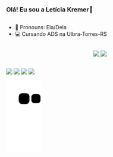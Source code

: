 ### Olá! Eu sou a Letícia Kremer👋
##
  
- 🌱 Pronouns: Ela/Dela
- :computer: Cursando ADS na Ulbra-Torres-RS

##
<div align="center">
  <a href=https://github.com/leticiakremer>
  <img height="180em" src="https://github-readme-stats.vercel.app/api?username=leticiakremer&show_icons=true&theme=dark&include_all_commits=true&count_private=true"/>
  <img height="180em" src="https://github-readme-stats.vercel.app/api/top-langs/?username=leticiakremer&layout=compact&langs_count=7&theme=dark"/>
</div>

##
 
<div> 
  <a href="https://www.instagram.com/leticia_kremer/" target="_blank"><img src="https://img.shields.io/badge/-Instagram-%23E4405F?style=for-the-badge&logo=instagram&logoColor=white" target="_blank"></a>
  <a href = "mailto:contatorafaballerini@gmail.com"><img src="https://img.shields.io/badge/-Gmail-%23333?style=for-the-badge&logo=gmail&logoColor=white" target="_blank"></a>
  <a href="https://www.linkedin.com/in/l-kremer/" target="_blank"><img src="https://img.shields.io/badge/-LinkedIn-%230077B5?style=for-the-badge&logo=linkedin&logoColor=white" target="_blank"></a> 
<a href="https://api.whatsapp.com/send?phone=5551994106732&text=Ol%C3%A1%20Let%C3%ADcia" target="_blank"><img src="https://img.shields.io/badge/WhatsApp-25D366?style=for-the-badge&logo=whatsapp&logoColor=white" target="_blank"></a> 
 
  ![Snake animation](https://github.com/rafaballerini/rafaballerini/blob/output/github-contribution-grid-snake.svg)
 
</div>
